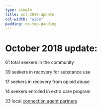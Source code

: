 ```yaml
---
type: single
title: oct-2018-update
col-width: "wide"
padding: no-top-padding
---
```


# <span class="emphasized-header">October</span> 2018 update:

61 total seekers in the community

39 seekers in recovery for substance use

17 seekers in recovery from opioid abuse

14 seekers enrolled in extra care program

33 local [connection agent partners](/asheville-connection-agent-partners/)
